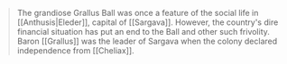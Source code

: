 > The grandiose Grallus Ball was once a feature of the social life in [[Anthusis|Eleder]], capital of [[Sargava]]. However, the country's dire financial situation has put an end to the Ball and other such frivolity. 
> Baron [[Grallus]] was the leader of Sargava when the colony declared independence from [[Cheliax]].







